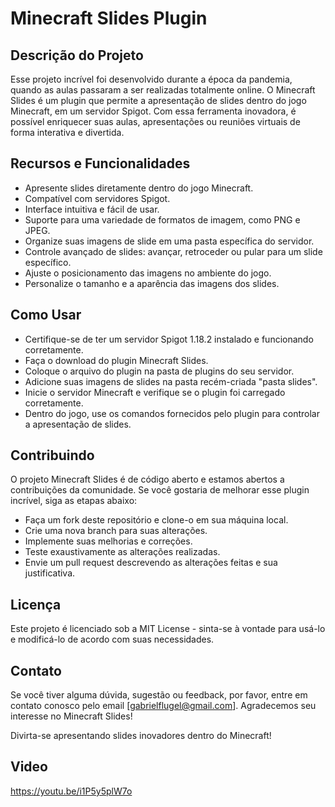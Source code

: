# Minecraft Slides Plugin


## Descrição do Projeto
Esse projeto incrível foi desenvolvido durante a época da pandemia, quando as aulas passaram a ser realizadas totalmente online. O Minecraft Slides é um plugin que permite a apresentação de slides dentro do jogo Minecraft, em um servidor Spigot. Com essa ferramenta inovadora, é possível enriquecer suas aulas, apresentações ou reuniões virtuais de forma interativa e divertida.

## Recursos e Funcionalidades
- Apresente slides diretamente dentro do jogo Minecraft.
- Compatível com servidores Spigot.
- Interface intuitiva e fácil de usar.
- Suporte para uma variedade de formatos de imagem, como PNG e JPEG.
- Organize suas imagens de slide em uma pasta específica do servidor.
- Controle avançado de slides: avançar, retroceder ou pular para um slide específico.
- Ajuste o posicionamento das imagens no ambiente do jogo.
- Personalize o tamanho e a aparência das imagens dos slides.

## Como Usar
- Certifique-se de ter um servidor Spigot 1.18.2 instalado e funcionando corretamente.
- Faça o download do plugin Minecraft Slides.
- Coloque o arquivo do plugin na pasta de plugins do seu servidor.
- Adicione suas imagens de slides na pasta recém-criada "pasta slides".
- Inicie o servidor Minecraft e verifique se o plugin foi carregado corretamente.
- Dentro do jogo, use os comandos fornecidos pelo plugin para controlar a apresentação de slides.

## Contribuindo
O projeto Minecraft Slides é de código aberto e estamos abertos a contribuições da comunidade. Se você gostaria de melhorar esse plugin incrível, siga as etapas abaixo:

- Faça um fork deste repositório e clone-o em sua máquina local.
- Crie uma nova branch para suas alterações.
- Implemente suas melhorias e correções.
- Teste exaustivamente as alterações realizadas.
- Envie um pull request descrevendo as alterações feitas e sua justificativa.

## Licença
Este projeto é licenciado sob a MIT License - sinta-se à vontade para usá-lo e modificá-lo de acordo com suas necessidades.

## Contato
Se você tiver alguma dúvida, sugestão ou feedback, por favor, entre em contato conosco pelo email [gabrielflugel@gmail.com]. Agradecemos seu interesse no Minecraft Slides!

Divirta-se apresentando slides inovadores dentro do Minecraft!

## Video
https://youtu.be/i1P5y5plW7o
